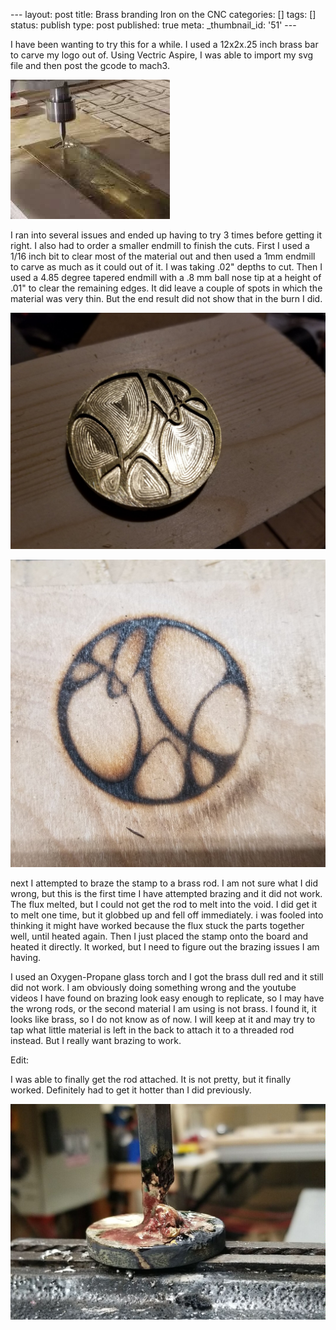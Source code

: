 \--- layout: post title: Brass branding Iron on the CNC categories: [] tags:
[] status: publish type: post published: true meta: _thumbnail_id: '51' \---

I have been wanting to try this for a while. I used a 12x2x.25 inch brass bar
to carve my logo out of. Using Vectric Aspire, I was able to import my svg
file and then post the gcode to mach3.

![](/assets/img/hqdefault.jpg)

I ran into several issues and ended up having to try 3 times before getting it
right. I also had to order a smaller endmill to finish the cuts. First I used
a 1/16 inch bit to clear most of the material out and then used a 1mm endmill
to carve as much as it could out of it. I was taking .02" depths to cut. Then
I used a 4.85 degree tapered endmill with a .8 mm ball nose tip at a height of
.01" to clear the remaining edges. It did leave a couple of spots in which the
material was very thin. But the end result did not show that in the burn I
did.

![20180207_071416.jpg](/assets/img/20180207_071416.jpg)

![WoodBurned.jpg](/assets/img/WoodBurned.jpg)

next I attempted to braze the stamp to a brass rod. I am not sure what I did
wrong, but this is the first time I have attempted brazing and it did not
work. The flux melted, but I could not get the rod to melt into the void. I
did get it to melt one time, but it globbed up and fell off immediately. i was
fooled into thinking it might have worked because the flux stuck the parts
together well, until heated again. Then I just placed the stamp onto the board
and heated it directly. It worked, but I need to figure out the brazing issues
I am having.

I used an Oxygen-Propane glass torch and I got the brass dull red and it still
did not work. I am obviously doing something wrong and the youtube videos I
have found on brazing look easy enough to replicate, so I may have the wrong
rods, or the second material I am using is not brass. I found it, it looks
like brass, so I do not know as of now. I will keep at it and may try to tap
what little material is left in the back to attach it to a threaded rod
instead. But I really want brazing to work.

Edit:

I was able to finally get the rod attached. It is not pretty, but it finally
worked. Definitely had to get it hotter than I did previously.

![](/assets/img/image-asset.jpeg)

